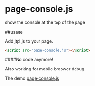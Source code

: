# page-console.js
show the console at the top of the page


##usage

Add jtpl.js to your page.

```html
<script src="page-console.js"></script>
```

####No code anymore! 

Also working for mobile broswer debug.


The demo <a href="http://jy1989.github.io" target="_blank">page-console.js</a>
